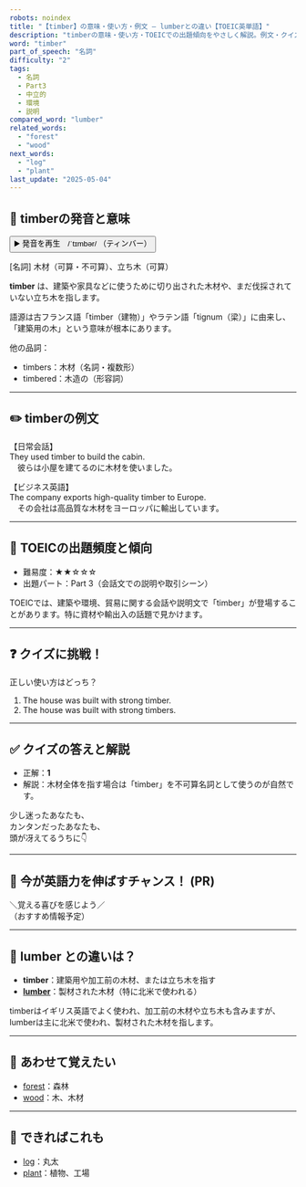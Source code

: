 ```yaml
---
robots: noindex
title: "【timber】の意味・使い方・例文 ― lumberとの違い【TOEIC英単語】"
description: "timberの意味・使い方・TOEICでの出題傾向をやさしく解説。例文・クイズ付きでlumberとの違いもわかりやすく学べます。"
word: "timber"
part_of_speech: "名詞"
difficulty: "2"
tags:
  - 名詞
  - Part3
  - 中立的
  - 環境
  - 説明
compared_word: "lumber"
related_words:
  - "forest"
  - "wood"
next_words:
  - "log"
  - "plant"
last_update: "2025-05-04"
---
```


## 🔰 timberの発音と意味

<button class="play-audio" onclick="playTTS('timber')">
  <span class="play-audio-main">
    ▶️ 発音を再生　/ˈtɪmbər/
  </span>
  <span class="play-audio-sub">
    （ティンバー）
  </span>
</button>

[名詞] 木材（可算・不可算）、立ち木（可算）

**timber** は、建築や家具などに使うために切り出された木材や、まだ伐採されていない立ち木を指します。

語源は古フランス語「timber（建物）」やラテン語「tignum（梁）」に由来し、「建築用の木」という意味が根本にあります。

他の品詞：  
- timbers：木材（名詞・複数形）
- timbered：木造の（形容詞）

---

## ✏️ timberの例文

【日常会話】  
They used timber to build the cabin.  
　彼らは小屋を建てるのに木材を使いました。

【ビジネス英語】  
The company exports high-quality timber to Europe.  
　その会社は高品質な木材をヨーロッパに輸出しています。

---

## 🎯 TOEICの出題頻度と傾向

- 難易度：★★☆☆☆
- 出題パート：Part 3（会話文での説明や取引シーン）

TOEICでは、建築や環境、貿易に関する会話や説明文で「timber」が登場することがあります。特に資材や輸出入の話題で見かけます。

---

## ❓ クイズに挑戦！

正しい使い方はどっち？

1. The house was built with strong timber.  
2. The house was built with strong timbers.

---

## ✅ クイズの答えと解説

- 正解：**1**
- 解説：木材全体を指す場合は「timber」を不可算名詞として使うのが自然です。

少し迷ったあなたも、  
カンタンだったあなたも、  
頭が冴えてるうちに👇️

---

## 🚀 今が英語力を伸ばすチャンス！ (PR)

<div class="info-center">
＼覚える喜びを感じよう／<br>  
（おすすめ情報予定）
</div>

---

## 🤔  lumber との違いは？

- **timber**：建築用や加工前の木材、または立ち木を指す
- **[lumber](/word/lumber)**：製材された木材（特に北米で使われる）

timberはイギリス英語でよく使われ、加工前の木材や立ち木も含みますが、lumberは主に北米で使われ、製材された木材を指します。

---

## 🧩 あわせて覚えたい

- [forest](/word/forest)：森林
- [wood](/word/wood)：木、木材

---

## 📖 できればこれも

- [log](/word/log)：丸太
- [plant](/word/plant)：植物、工場

<!-- cvid: aid08_bid42 -->
